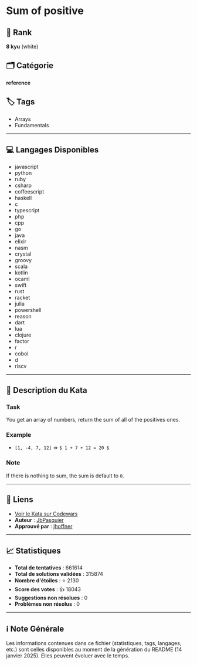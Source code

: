 # Sum of positive

## 🏅 Rank
**8 kyu** (white)

## 🗂️ Catégorie
**reference**

## 🏷️ Tags
- Arrays
- Fundamentals

---

## 💻 Langages Disponibles
- javascript
- python
- ruby
- csharp
- coffeescript
- haskell
- c
- typescript
- php
- cpp
- go
- java
- elixir
- nasm
- crystal
- groovy
- scala
- kotlin
- ocaml
- swift
- rust
- racket
- julia
- powershell
- reason
- dart
- lua
- clojure
- factor
- r
- cobol
- d
- riscv

---

## 📜 Description du Kata

### Task

You get an array of numbers, return the sum of all of the positives ones.

### Example 

- `[1, -4, 7, 12]` => `$ 1 + 7 + 12 = 20 $`

### Note

If there is nothing to sum, the sum is default to `0`.


---

## 🔗 Liens
- [Voir le Kata sur Codewars](https://www.codewars.com/kata/5715eaedb436cf5606000381)
- **Auteur** : [JbPasquier](https://www.codewars.com/users/JbPasquier)
- **Approuvé par** : [jhoffner](https://www.codewars.com/users/jhoffner)

---

## 📈 Statistiques
- **Total de tentatives** : 661614
- **Total de solutions validées** : 315874
- **Nombre d'étoiles** : ⭐ 2130
- **Score des votes** : 👍 18043
- **Suggestions non résolues** : 0
- **Problèmes non résolus** : 0

---

## ℹ️ Note Générale
Les informations contenues dans ce fichier (statistiques, tags, langages, etc.) sont celles disponibles au moment de la génération du README (14 janvier 2025). Elles peuvent évoluer avec le temps.
